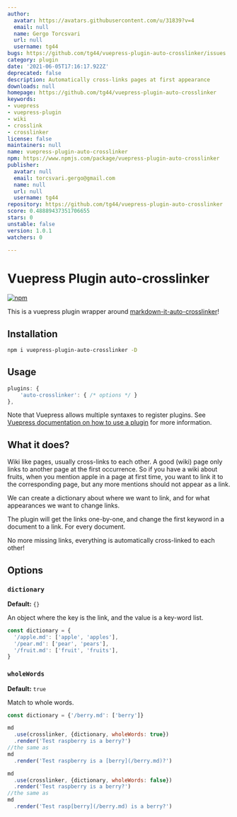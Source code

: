 ```yaml
---
author:
  avatar: https://avatars.githubusercontent.com/u/31839?v=4
  email: null
  name: Gergo Torcsvari
  url: null
  username: tg44
bugs: https://github.com/tg44/vuepress-plugin-auto-crosslinker/issues
category: plugin
date: '2021-06-05T17:16:17.922Z'
deprecated: false
description: Automatically cross-links pages at first appearance
downloads: null
homepage: https://github.com/tg44/vuepress-plugin-auto-crosslinker
keywords:
- vuepress
- vuepress-plugin
- wiki
- crosslink
- crosslinker
license: false
maintainers: null
name: vuepress-plugin-auto-crosslinker
npm: https://www.npmjs.com/package/vuepress-plugin-auto-crosslinker
publisher:
  avatar: null
  email: torcsvari.gergo@gmail.com
  name: null
  url: null
  username: tg44
repository: https://github.com/tg44/vuepress-plugin-auto-crosslinker
score: 0.48889437351706655
stars: 0
unstable: false
version: 1.0.1
watchers: 0

---
```


# Vuepress Plugin auto-crosslinker

[![npm](https://img.shields.io/npm/v/vuepress-plugin-auto-crosslinker)](https://www.npmjs.com/package/vuepress-plugin-auto-crosslinker)

This is a vuepress plugin wrapper around [markdown-it-auto-crosslinker](https://github.com/tg44/markdown-it-auto-crosslinker)!

## Installation

```bash
npm i vuepress-plugin-auto-crosslinker -D
```

## Usage

```js
plugins: {
    'auto-crosslinker': { /* options */ }
},
```

Note that Vuepress allows multiple syntaxes to register plugins. See [Vuepress documentation on how to use a plugin](https://vuepress.vuejs.org/plugin/using-a-plugin.html) for more information.

## What it does?
Wiki like pages, usually cross-links to each other.
A good (wiki) page only links to another page at the first occurrence.
So if you have a wiki about fruits, when you mention apple in a page at first time,
you want to link it to the corresponding page, but any more mentions should not appear as a link.

We can create a dictionary about where we want to link, and for what appearances we want to change links.

The plugin will get the links one-by-one, and change the first keyword in a document to a link. For every document.

No more missing links, everything is automatically cross-linked to each other!

## Options
### `dictionary`
**Default:** `{}`

An object where the key is the link, and the value is a key-word list.
```js
const dictionary = {
  '/apple.md': ['apple', 'apples'],
  '/pear.md': ['pear', 'pears'],
  '/fruit.md': ['fruit', 'fruits'],
}
```

### `wholeWords`
**Default:** `true`

Match to whole words.
```js
const dictionary = {'/berry.md': ['berry']}

md
  .use(crosslinker, {dictionary, wholeWords: true})
  .render('Test raspberry is a berry?')
//the same as 
md
  .render('Test raspberry is a [berry](/berry.md)?')

md
  .use(crosslinker, {dictionary, wholeWords: false})
  .render('Test raspberry is a berry?')
//the same as 
md
  .render('Test rasp[berry](/berry.md) is a berry?')
```
